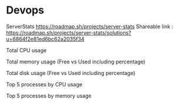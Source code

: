 # Devops
ServerStats
https://roadmap.sh/projects/server-stats
Shareable link : https://roadmap.sh/projects/server-stats/solutions?u=6864f2e81ed6bc62a2035f34

Total CPU usage

Total memory usage (Free vs Used including percentage)

Total disk usage (Free vs Used including percentage)

Top 5 processes by CPU usage

Top 5 processes by memory usage

